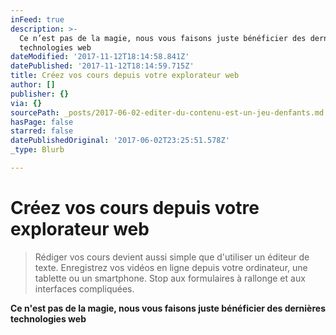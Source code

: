 ```yaml
---
inFeed: true
description: >-
  Ce n’est pas de la magie, nous vous faisons juste bénéficier des dernières
  technologies web
dateModified: '2017-11-12T18:14:58.841Z'
datePublished: '2017-11-12T18:14:59.715Z'
title: Créez vos cours depuis votre explorateur web
author: []
publisher: {}
via: {}
sourcePath: _posts/2017-06-02-editer-du-contenu-est-un-jeu-denfants.md
hasPage: false
starred: false
datePublishedOriginal: '2017-06-02T23:25:51.578Z'
_type: Blurb

---
```

# **Créez vos cours depuis votre explorateur web**

> Rédiger vos cours devient aussi simple que d'utiliser un éditeur de texte.
> Enregistrez vos vidéos en ligne depuis votre ordinateur, une tablette ou un smartphone.
> Stop aux formulaires à rallonge et aux interfaces compliquées.

**Ce n'est pas de la magie, nous vous faisons juste bénéficier des dernières technologies web**